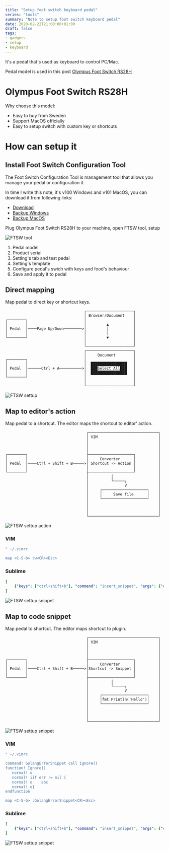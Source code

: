 ```yaml
---
title: "Setup foot switch keyboard pedal"
series: "tools"
summary: "Note to setup foot switch keyboard pedal"
date: 2020-02-22T21:00:00+01:00
draft: false
tags:
- gadgets
- setup
- keyboard
---
```


It's a pedal that's used as keyboard to control PC/Mac.

Pedal model is used in this post [Olympus Foot Switch RS28H](https://www.olympus.co.uk/site/en/a/audio_accessories/accessories_professional_dictation/hand_foot_controls/rs28h_footswitch/index.html)

# Olympus Foot Switch RS28H

Why choose this model:

 - Easy to buy from Sweden
 - Support MacOS officially 
 - Easy to setup switch with custom key or shortcuts

# How can setup it

## Install Foot Switch Configuration Tool

The Foot Switch Configuration Tool is management tool that allows you manage your pedal or configuration it.

In time I write this note, it's v100 Windows and v101 MacOS, you can download it from following links:
 - [Download](https://dl-support.olympus-imaging.com/odms_download/ftsw_configuration_tool/en/)
 - [Backup Windows](/files/foot-switch-keyboard-pedal/FTSW_tool_win_V100.zip)
 - [Backup MacOS](/files/foot-switch-keyboard-pedal/FTSW_tool_mac_V101.zip)

Plug Olympus Foot Switch RS28H to your machine, open FTSW tool, setup 

![FTSW tool](/images/foot-switch-keyboard-pedal/ftsw.png)

1. Pedal model
2. Product serial
3. Setting's tab and test pedal
4. Setting's template
5. Configure pedal's swich with keys and food's behaviour
6. Save and apply it to pedal

## Direct mapping

Map pedal to direct key or shortcut keys.

```
                                   ┌─────────────────────┐
                                   │ Browser/Document    │
┌────────┐                         │                     │
│        │                         │         ▲           │
│ Pedal  │────Page Up/Down────────>│         │           │
│        │                         │         │           │
└────────┘                         │         ▼           │
                                   │                     │
                                   └─────────────────────┘
                                   ┌─────────────────────┐
                                   │     Document        │
┌────────┐                         │                     │
│        │                         │  ████████████████   │
│ Pedal  │──────Ctrl + A──────────>│  ███Select All███   │
│        │                         │  ████████████████   │
└────────┘                         │                     │
                                   │                     │
                                   └─────────────────────┘
```


![FTSW settup](/images/foot-switch-keyboard-pedal/ftsw_direct_mapping.png)

## Map to editor's action

Map pedal to a shortcut. The editor maps the shortcut to editor' action.

```
                                    ┌───────────────────────────────┐
                                    │ VIM                           │
                                    │                               │
                                    │                               │
                                    │                               │
┌────────┐                          ├────────────────────┐          │
│        │                          │     Converter      │          │
│ Pedal  │────Ctrl + Shift + B─────>│ Shortcut -> Action │          │
│        │                          │                    │          │
└────────┘                          ├────────────────────┘          │
                                    │          │                    │
                                    │          └─────┐              │
                                    │                V              │
                                    │     ┌────────────────────┐    │
                                    │     │     Save file      │    │
                                    │     └────────────────────┘    │
                                    │                               │
                                    │                               │
                                    │                               │
                                    └───────────────────────────────┘
```

![FTSW settup action](/images/foot-switch-keyboard-pedal/ftsw_snippet.png)

### VIM

```YAML
" ~/.vimrc

map <C-S-b> :w<CR><Esc>
```

### Sublime

```YAML
[
	{"keys": ["ctrl+shift+b"], "command": "insert_snippet", "args": {"contents": "\nif err != nil {\n\n}"}}
]
```

![FTSW settup snippet](/images/foot-switch-keyboard-pedal/sublime_command.png)

## Map to code snippet

Map pedal to shortcut. The editor maps shortcut to plugin.

```
                                    ┌───────────────────────────────┐
                                    │ VIM                           │
                                    │                               │
                                    │                               │
                                    │                               │
┌────────┐                          ├────────────────────┐          │
│        │                          │     Converter      │          │
│ Pedal  │────Ctrl + Shift + B─────>│Shortcut -> Snippet │          │
│        │                          │                    │          │
└────────┘                          ├────────────────────┘          │
                                    │          │                    │
                                    │          └─────┐              │
                                    │                V              │
                                    │     ┌────────────────────┐    │
                                    │     │fmt.Println('Hello')│    │
                                    │     └────────────────────┘    │
                                    │                               │
                                    │                               │
                                    │                               │
                                    └───────────────────────────────┘
```

![FTSW settup snippet](/images/foot-switch-keyboard-pedal/ftsw_snippet.png)

### VIM

```YAML
" ~/.vimrc

command! GolangErrorSnippet call Ignore()
function! Ignore()
   normal! o
   normal! iif err != nil {
   normal! o	abc
   normal! o}
endfunction

map <C-S-b> :GolangErrorSnippet<CR><Esc>
```


### Sublime

```YAML
[
	{"keys": ["ctrl+shift+b"], "command": "insert_snippet", "args": {"contents": "\nif err != nil {\n\n}"}}
]
```

![FTSW settup snippet](/images/foot-switch-keyboard-pedal/sublime_snippet.png)
